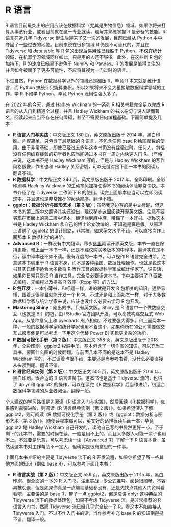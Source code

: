 # R 语言

R 语言目前最突出的应用应该在数据科学（尤其是生物信息）领域。如果你将来打算从事该行业，或者目前就在这一专业就读，理解并熟练掌握 R 是必备的技能。R 语言在近几年 Tidyverse 诞生后迎来了又一次的发展，目前已经从 Python 手中夺回了一些过去的地位。目前来说在很多领域 R 仍是不可替代的，并且在 Tidyverse 和 data.table 等 R 包的出现后易用性已经胜于 Python，不仅在统计领域，在机器学习领域同样如此，只是用的人还不够多。此外，在这些新 R 包的加持下，R 的速度已经毫不逊色于 NumPy 和 Pandas。R 的发展是值得关注的，并且如今被赋予了更多可能性，不应将其视为一门过时的语言。

不过自然，Python 在数据科学以外的领域还是碾压 R，毕竟 R 本来就是统计语言，而 Python 搞统计只能算兼职。所以如果将来不会大量接触数据科学领域的工作，学 R 不如学 Python，毕竟 Python 泛用性强太多了。

在 2022 年的今天，通过 Hadley Wickham 的一系列 R 相关书籍完全足以完成 R 语言的从入门到精通全过程，并且 Hadley Wickham 的书以亲切与说人话而著名，阅读起来应当不存在任何障碍，甚至不需要任何编程基础。下面简单提及几本：

- **R 语言入门与实践**：中文版正文 180 页，英文原版出版于 2014 年，黑白印刷。内容简单，只包含了最基础的 R 语言，不包含任何 base R 绘图函数的使用。由于非常基础，即使已经过去多年这本书仍没有丝毫过时。任何人，包括没有任何编程经验的初学者也应当能通过本书在一周之内快速入门 R。（严格来说，这本书不是 Hadley Wickham 写的，但是与 Hadley Wickham 的写作风格很像，作者也和 Hadley 关系密切，可以无缝对接下面一本书的阅读）。翻译不错。
- **R 数据科学**：中文版正文 340 页，英文原版出版于 2017 年，全彩印刷。全彩印刷与 Hackley Wickham 的生动笔风加持使得本书的阅读体验非常愉快。本书介绍了在 Tidyverse 工作流下 R 的使用。读完上面那本应当可以立即阅读这本，并且这也是非常推荐的阅读顺序。翻译不错。
- **ggplot：数据分析与图形艺术（第 3 版）**：虽然我这边写的是中文标题，但这本书的第三版中文翻译其实还没出，建议移步[这里](https://link.zhihu.com/?target=https%3A//ggplot2-book.org/)阅读开源英文版。注意不要买现在市面上的第二版中译本，翻译烂到麻中麻，糟蹋了一本好书。据称这本书是 Hadley Wickham 拿自己的博士论文改编的，不知道是真是假。从原理上讲透了 ggplot2 的设计思路，非常棒。如果英文水平不错，可以直接当作上面那本 R 数据科学的进阶。
- **Advanced R**：一样没有中文翻译，移步[这里](https://adv-r.hadley.nz/)阅读开源英文版，本书一直在保持更新。和上面一本书一样，还是不建议购买老版本的中译本，翻译实在是不行，读中译本还不如不读。很有深度的一本书，可以视作 R 语言完全进阶。注意这本书偏重于 R 语言本身，而不是各种绘图、数据处理操作。也就是说这本书其实已经不适合大多数将 R 当作工具的数据科学家或统计学家了。说实话，如果你日常只是把 R 当作工具，完全没必要读这本书。书中主要讲了 R 函数式编程、元编程以及提高 R 效率（Rcpp 等）的方法。
- **R 包开发**：一本小薄书，和标题一样，讲的就是开发 R 包相关的知识。通俗易懂，跟着走很容易就能开发一个 R 包。不过还是和上面那本一样，对于大多数数据科学家与统计学家来说，应该也没什么必要去学习 R 包开发。
- **Mastering Shiny**：刚出的书，只有英文版。Shiny 是 R 语言中一个做数据交互（也就是 BI）的包，由 RStudio 官方团队开发，可以高效构建交互式 Web App。从某种意义上和 pyecharts 有点相似，不过要强大得多。和上面两本一样，一般的数据科学家和统计学家也用不着这个，如果你所在的公司需要做交互式报表倒是可以考虑一下用这个代替 Power BI 实现更复杂的功能。
- **R 数据可视化手册（第 2 版）**：中文版正文 358 页，英文原版出版于 2018 年，全彩印刷。ggplot2 权威手册，基本包含了一切作图的知识，可以充当工具书，要画什么图的时候翻翻。与前面几本不同的是这本不是 Hadley Wickham 写的，不过读着也很不错，主要还是当参考书看，没什么必要直接从头读到尾。翻译不错。
- **R 语言经典实例（第 2 版）**：中文版正文 505 页，英文原版出版于 2019 年，黑白印刷。很合适的 R 语言进阶书。这本书也是基于 Tidyverse 流的，也讲了 dplyr 和 ggplot2 的操作，可以在读完《R 数据科学》后当作进阶，很适合数据科学领域的从业者阅读。翻译一般。

个人建议的学习路径是先阅读《R 语言入门与实践》，然后阅读《R 数据科学》。如果感到需要进阶，则阅读《R 语言经典实例（第 2 版）》。如果希望深入了解 ggplot2，则可阅读《R 数据可视化手册（第 2 版）》或《ggplot：数据分析与图形艺术（第 3 版）》，随便读哪本都可以，英文好的话推荐读后面一本，毕竟 ggplot2 是 Hadley Wickham 自己开发的，读他自己写的书显然更好一点。至于剩下的几本书，需要的时候在读，一般是用不上的，而且大多数人可能一辈子也用不上。不过要是乐意，可以考虑读一读《Advanced R》了解一下 R 语言本身，虽然读这本书对工作帮助不一定大，但确实是很有意思的一件事。

上面几本书介绍的主要是 Tidyverse 流下的 R 开发流程，如果你希望了解一些其他方面的知识（例如 base R），可以参考下面几本书：

- **R 语言实战（第 2 版）**：中文版正文 556 页，英文原版出版于 2015 年，黑白印刷。很全面的一本的 R 入门书，注重实战，少公式推导。阅读很顺畅，不容易被劝退，但是如果你真是一点编程基础都没有，还是先找点其他入门资料看看吧。主要讲的是 base R，带了一点 ggplot2，但是没讲 dplyr 这种典型的 Tidyverse 流下的数据处理包。如果不考虑 Tidyverse 流，是非常推荐的 R 语言入门书，然而 Tidyverse 流已经几乎完全统一了 R，看这本不如直接从 Tidyverse 入门。不过不作入门书的话，当作参考补充 base R 的知识倒是挺不错。翻译一般。
